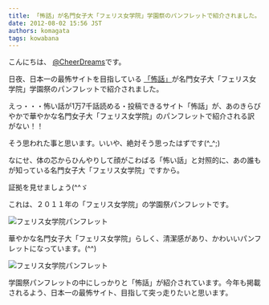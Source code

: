 ```yaml
---
title: 「怖話」が名門女子大「フェリス女学院」学園祭のパンフレットで紹介されました。
date: 2012-08-02 15:56 JST
authors: komagata
tags: kowabana
---
```

こんにちは、 [@CheerDreams](https://twitter.com/cheerdreams/)です。

日夜、日本一の最怖サイトを目指している [「怖話」](http://kowabana.jp/)が名門女子大「フェリス女学院」学園祭のパンフレットで紹介されました。

えっ・・・怖い話が1万7千話読める・投稿できるサイト「怖話」が、あのきらびやかで華やかな名門女子大「フェリス女学院」のパンフレットで紹介される訳がない！！

そう思われた事と思います。いいや、絶対そう思ったはずです(^\_^;)

なにせ、体の芯からひんやりして顔がこわばる「怖い話」と対照的に、あの誰もが知っている名門女子大「フェリス女学院」ですから。

証拠を見せましょう(^^ゞ

これは、２０１１年の「フェリス女学院」の学園祭パンフレットです。

![フェリス女学院パンフレット](https://lh3.googleusercontent.com/-PO8-366uisE/UFFrV_Hm_GI/AAAAAAAAAlg/6gSKE1nw_XQ/s512/2012-08-02%252014.28.18.jpg)

華やかな名門女子大「フェリス女学院」らしく、清潔感があり、かわいいパンフレットになっています。(^^)  

![フェリス女学院パンフレット](https://lh6.googleusercontent.com/-hIzzRqWHQls/UFFrV-ot9hI/AAAAAAAAAlc/ab1KmjTpRCI/s512/2012-08-02%252014.24.35.jpg)

学園祭パンフレットの中にしっかりと「怖話」が紹介されています。今年も掲載されるよう、日本一の最怖サイト、目指して突っ走りたいと思います。
